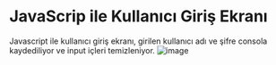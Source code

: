 # JavaScrip ile Kullanıcı Giriş Ekranı
Javascript ile kullanıcı giriş ekranı, girilen kullanıcı adı ve şifre consola kaydediliyor ve input içleri temizleniyor.
![image](https://user-images.githubusercontent.com/98785023/219686572-dcb62638-3fc3-4487-b70f-396e7d8c5bc6.png)


